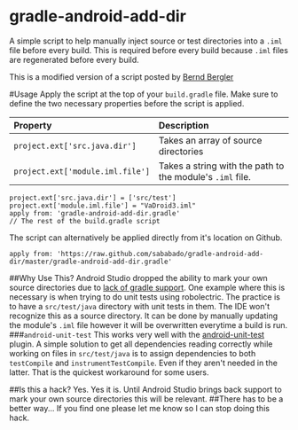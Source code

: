 gradle-android-add-dir
======================

A simple script to help manually inject source or test directories into a `.iml` file before every build. This is required before every build because `.iml` files are regenerated before every build.

This is a modified version of a script posted by [Bernd Bergler](https://groups.google.com/forum/#!msg/adt-dev/v0AluPBcoy0/KXR7oOmRQZIJ)

#Usage
Apply the script at the top of your `build.gradle` file. Make sure to define the two necessary properties before the script is applied.

| Property | Description |
|:---------|:------------|
| `project.ext['src.java.dir']` | Takes an array of source directories |
| `project.ext['module.iml.file']` | Takes a string with the path to the module's `.iml` file. |
	
    project.ext['src.java.dir'] = ['src/test']
    project.ext['module.iml.file'] = "VaDroid3.iml"
    apply from: 'gradle-android-add-dir.gradle'
	// The rest of the build.gradle script
	
The script can alternatively be applied directly from it's location on Github.

	apply from: 'https://raw.github.com/sababado/gradle-android-add-dir/master/gradle-android-add-dir.gradle'

##Why Use This?
Android Studio dropped the ability to mark your own source directories due to [lack of gradle support](https://groups.google.com/forum/#!msg/adt-dev/v0AluPBcoy0/QEaSOgsNxCMJ). One example where this is necessary is when trying to do unit tests using robolectric. The practice is to have a `src/test/java` directory with unit tests in them. The IDE won't recognize this as a source directory. It can be done by manually updating the module's `.iml` file however it will be overwritten everytime a build is run.
###`android-unit-test`
This works very well with the [android-unit-test](https://github.com/JCAndKSolutions/android-unit-test) plugin. A simple solution to get all dependencies reading correctly while working on files in `src/test/java` is to assign dependencies to both `testCompile` and `instrumentTestCompile`. Even if they aren't needed in the latter. That is the quickest workaround for some users.

##Is this a hack?
Yes. Yes it is. Until Android Studio brings back support to mark your own source directories this will be relevant. 
##There has to be a better way...
If you find one please let me know so I can stop doing this hack.
